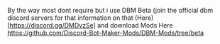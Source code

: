 By the way most dont require but i use DBM Beta (join the official dbm discord servers for that information on that (Here)[https://discord.gg/DMDvzSe] and download Mods Here https://github.com/Discord-Bot-Maker-Mods/DBM-Mods/tree/beta
